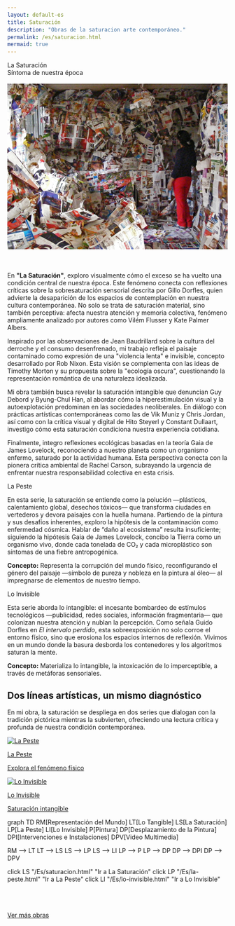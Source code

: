 ```yaml
---
layout: default-es
title: Saturación
description: "Obras de la saturacion arte contemporáneo."
permalink: /es/saturacion.html
mermaid: true
---
```


<div class="titulo">La Saturación</div>

<div class="subtitulo">Síntoma de nuestra época</div>
<br>

<!-- Imagen principal (usa el estilo global de .imagen) -->
<div class="imagen">
  <img src="/assets/img/la-saturacion-cocina-cubierta-086.jpg" alt="La Saturación - Manifestación del Exceso" loading="lazy">
</div>
<br><br>
<div class="parrafo">
  <p>
    En <strong>"La Saturación"</strong>, exploro visualmente cómo el exceso se ha vuelto una condición central de nuestra época. Este fenómeno conecta con reflexiones críticas sobre la sobresaturación sensorial descrita por Gillo Dorfles, quien advierte la desaparición de los espacios de contemplación en nuestra cultura contemporánea. No solo se trata de saturación material, sino también perceptiva: afecta nuestra atención y memoria colectiva, fenómeno ampliamente analizado por autores como Vilém Flusser y Kate Palmer Albers.
  </p>

  <p>
    Inspirado por las observaciones de Jean Baudrillard sobre la cultura del derroche y el consumo desenfrenado, mi trabajo refleja el paisaje contaminado como expresión de una "violencia lenta" e invisible, concepto desarrollado por Rob Nixon. Esta visión se complementa con las ideas de Timothy Morton y su propuesta sobre la "ecología oscura", cuestionando la representación romántica de una naturaleza idealizada.
  </p>

  <p>
    Mi obra también busca revelar la saturación intangible que denuncian Guy Debord y Byung-Chul Han, al abordar cómo la hiperestimulación visual y la autoexplotación predominan en las sociedades neoliberales. En diálogo con prácticas artísticas contemporáneas como las de Vik Muniz y Chris Jordan, así como con la crítica visual y digital de Hito Steyerl y Constant Dullaart, investigo cómo esta saturación condiciona nuestra experiencia cotidiana.
  </p>

  <p>
    Finalmente, integro reflexiones ecológicas basadas en la teoría Gaia de James Lovelock, reconociendo a nuestro planeta como un organismo enfermo, saturado por la actividad humana. Esta perspectiva conecta con la pionera crítica ambiental de Rachel Carson, subrayando la urgencia de enfrentar nuestra responsabilidad colectiva en esta crisis.
  </p>
</div>

<div class="subtitulo">La Peste</div>

<p class="parrafo">
  En esta serie, la saturación se entiende como la polución —plásticos, calentamiento global, desechos tóxicos— que transforma ciudades en vertederos y devora paisajes con la huella humana. Partiendo de la pintura y sus desafíos inherentes, exploro la hipótesis de la contaminación como enfermedad cósmica. Hablar de “daño al ecosistema” resulta insuficiente; siguiendo la hipótesis Gaia de James Lovelock, concibo la Tierra como un organismo vivo, donde cada tonelada de CO₂ y cada microplástico son síntomas de una fiebre antropogénica.
</p>

<p class="parrafo">
  <strong>Concepto:</strong> Representa la corrupción del mundo físico, reconfigurando el género del paisaje —símbolo de pureza y nobleza en la pintura al óleo— al impregnarse de elementos de nuestro tiempo.
</p>

<div class="subtitulo">Lo Invisible</div>

<p class="parrafo">
  Esta serie aborda lo intangible: el incesante bombardeo de estímulos tecnológicos —publicidad, redes sociales, información fragmentaria— que colonizan nuestra atención y nublan la percepción. Como señala Guido Dorfles en <em>El intervalo perdido</em>, esta sobreexposición no solo corroe el entorno físico, sino que erosiona los espacios internos de reflexión. Vivimos en un mundo donde la basura desborda los contenedores y los algoritmos saturan la mente.
</p>

<p class="parrafo">
  <strong>Concepto:</strong> Materializa lo intangible, la intoxicación de lo imperceptible, a través de metáforas sensoriales.
</p>

<h2 class="parrafo">Dos líneas artísticas, un mismo diagnóstico</h2>

<p class="parrafo">
  En mi obra, la saturación se despliega en dos series que dialogan con la tradición pictórica mientras la subvierten, ofreciendo una lectura crítica y profunda de nuestra condición contemporánea.
</p>

<div class="button-container">
  <a href="/Es/la-peste.html" class="fancy-button">
    <div class="button-content">
      <img src="/Es/assets/img/la-peste.gif" alt="La Peste" loading="lazy">
      <p class="title">La Peste</p>
      <p class="subtitle">Explora el fenómeno físico</p>
    </div>
  </a>

  <a href="/Es/lo-invisible.html" class="fancy-button">
    <div class="button-content">
      <img src="/Es/assets/img/lo-invisible.gif" alt="Lo Invisible" loading="lazy">
      <p class="title">Lo Invisible</p>
      <p class="subtitle">Saturación intangible</p>
    </div>
  </a>
</div>


<div class="mermaid">
graph TD
  RM[Representación del Mundo]
  LT[Lo Tangible]
  LS[La Saturación]
  LP[La Peste]
  LI[Lo Invisible]
  P[Pintura]
  DP[Desplazamiento de la Pintura]
  DPI[Intervenciones e Instalaciones]
  DPV[Video Multimedia]

  RM --> LT
  LT --> LS
  LS --> LP
  LS --> LI
  LP --> P
  LP --> DP
  DP --> DPI
  DP --> DPV

  click LS "/Es/saturacion.html" "Ir a La Saturación"
  click LP "/Es/la-peste.html" "Ir a La Peste"
  click LI "/Es/lo-invisible.html" "Ir a Lo Invisible"
</div>

<br><br>
<br>
<a href="/Es/obras.html" class="enlace">Ver más obras</a>
<br><br>
